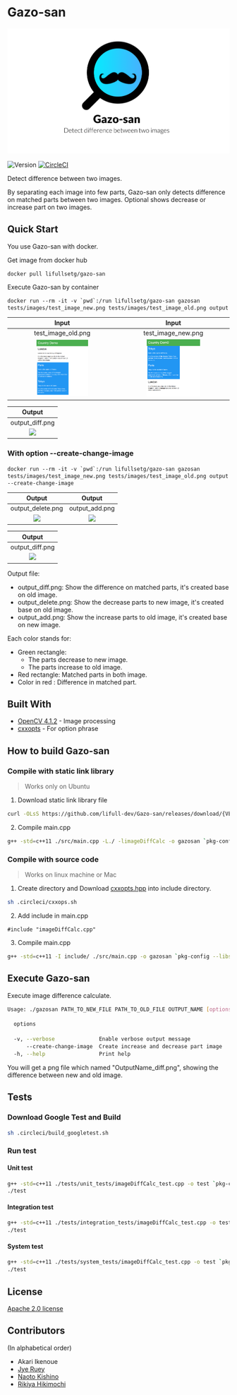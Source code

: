 # Gazo-san
![logo](docs/assets/logo.png)

![Version](https://shields-staging.herokuapp.com/github/v/release/lifull-dev/Gazo-san) [![CircleCI](https://circleci.com/gh/lifull-dev/Gazo-san.svg?style=svg)](https://circleci.com/gh/lifull-dev/Gazo-san)

Detect difference between two images.

By separating each image into few parts, Gazo-san only detects difference on matched parts between two images. Optional shows decrease or increase part on two images.

## Quick Start
You use Gazo-san with docker.

Get image from docker hub
```
docker pull lifullsetg/gazo-san
```

Execute Gazo-san by container
```
docker run --rm -it -v `pwd`:/run lifullsetg/gazo-san gazosan tests/images/test_image_new.png tests/images/test_image_old.png output
```

| Input | Input |
| :--: | :--: |
| test_image_old.png | test_image_new.png |
| <img src="tests/images/test_image_old.png" width="50%" /> | <img src="tests/images/test_image_new.png" width="50%" /> |

| Output |
| :--: |
| output_diff.png |
| <img src="https://user-images.githubusercontent.com/27658353/70491691-502c5f00-1b45-11ea-9bdc-8cf1f1189593.png" width="80%" > |


### With option --create-change-image
```
docker run --rm -it -v `pwd`:/run lifullsetg/gazo-san gazosan tests/images/test_image_new.png tests/images/test_image_old.png output --create-change-image
```

| Output | Output |
| :--: | :--: |
| output_delete.png | output_add.png |
| <img src="https://user-images.githubusercontent.com/27658353/70491689-4e629b80-1b45-11ea-98e9-f986bfbaae63.png" width="50%" >| <img src="https://user-images.githubusercontent.com/27658353/70491682-4c004180-1b45-11ea-97a1-bfc77b31e6a0.png" width="50%" > |

| Output |
| :--: |
| output_diff.png |
| <img src="https://user-images.githubusercontent.com/27658353/70491691-502c5f00-1b45-11ea-9bdc-8cf1f1189593.png" width="80%" > |

Output file:
- output_diff.png: Show the difference on matched parts, it's created base on old image.
- output_delete.png: Show the decrease parts to new image, it's created base on old image.
- output_add.png: Show the increase parts to old image, it's created base on new image.

Each color stands for:
- Green rectangle:
  - The parts decrease to new image.
  - The parts increase to old image.
- Red rectangle: Matched parts in both image.
- Color in red : Difference in matched part.

## Built With

* [OpenCV 4.1.2](https://docs.opencv.org/4.1.2/) - Image processing
* [cxxopts](https://github.com/jarro2783/cxxopts) - For option phrase


## How to build Gazo-san

### Compile with static link library

> Works only on Ubuntu

1. Download static link library file

```bash
curl -OLsS https://github.com/lifull-dev/Gazo-san/releases/download/{VERSION}/libimageDiffCalc.a
```

2. Compile main.cpp

```bash
g++ -std=c++11 ./src/main.cpp -L./ -limageDiffCalc -o gazosan `pkg-config --libs opencv`
```

### Compile with source code

> Works on linux machine or Mac

1. Create directory and Download [cxxopts.hpp](https://github.com/jarro2783/cxxopts/blob/master/include/cxxopts.hpp) into include directory.

```bash
sh .circleci/cxxops.sh
```

2. Add include in main.cpp
```
#include "imageDiffCalc.cpp"
```

3. Compile main.cpp
```bash
g++ -std=c++11 -I include/ ./src/main.cpp -o gazosan `pkg-config --libs --cflags opencv`
```

## Execute Gazo-san

Execute image difference calculate.

```bash
Usage: ./gazosan PATH_TO_NEW_FILE PATH_TO_OLD_FILE OUTPUT_NAME [options]

  options

  -v, --verbose              Enable verbose output message
      --create-change-image  Create increase and decrease part image
  -h, --help                 Print help
```

You will get a png file which named "OutputName_diff.png", showing the difference between new and old image.

## Tests

### Download Google Test and Build

```bash
sh .circleci/build_googletest.sh
```

### Run test

#### Unit test

```bash
g++ -std=c++11 ./tests/unit_tests/imageDiffCalc_test.cpp -o test `pkg-config --cflags --libs opencv` -Isrc -Iinclude -Itests/googletest/include -Ltests/googletest -lgtest -lgtest_main -lpthread
./test
```

#### Integration test

```bash
g++ -std=c++11 ./tests/integration_tests/imageDiffCalc_test.cpp -o test `pkg-config --libs --cflags opencv` -Isrc -Iinclude -Itests/googletest/include -Ltests/googletest -lgtest -lgtest_main -lpthread
./test
```

#### System test

```bash
g++ -std=c++11 ./tests/system_tests/imageDiffCalc_test.cpp -o test `pkg-config --libs --cflags opencv` -Isrc -Iinclude -Itests/googletest/include -Ltests/googletest -lgtest -lgtest_main -lpthread
./test
```

## License
[Apache 2.0 license](LICENSE)

## Contributors
(In alphabetical order)
* Akari Ikenoue
* [Jye Ruey](https://github.com/rueyaa332266)
* [Naoto Kishino](https://github.com/naotospace)
* [Rikiya Hikimochi](https://github.com/hikimochi)
